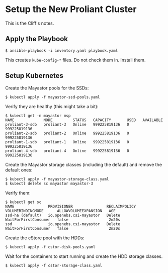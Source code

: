 # Setup the New Proliant Cluster 

This is the Cliff's notes. 

## Apply the Playbook 

```console
$ ansible-playbook -i inventory.yaml playbook.yaml
```

This creates `kube-config-*` files. Do not check them in. Install them. 

## Setup Kubernetes 

Create the Mayastor pools for the SSDs:

```console
$ kubectl apply -f mayastor-ssd-pools.yaml
```

Verify they are healthy (this might take a bit):

```console
$ kubectl get -n mayastor msp
NAME             NODE         STATUS   CAPACITY       USED   AVAILABLE
proliant-3-sdb   proliant-3   Online   999225819136   0      999225819136
proliant-2-sdb   proliant-2   Online   999225819136   0      999225819136
proliant-1-sdb   proliant-1   Online   999225819136   0      999225819136
proliant-4-sdb   proliant-4   Online   999225819136   0      999225819136
```

Create the Mayastor storage classes (including the default) and remove the default ones:

```console
$ kubectl apply -f mayastor-storage-class.yaml
$ kubectl delete sc mayastor mayastor-3
```

Verify them: 

```console
$ kubectl get sc
NAME               PROVISIONER               RECLAIMPOLICY   VOLUMEBINDINGMODE      ALLOWVOLUMEEXPANSION   AGE
ssd-ha (default)   io.openebs.csi-mayastor   Delete          WaitForFirstConsumer   false                  2m20s
ssd                io.openebs.csi-mayastor   Delete          WaitForFirstConsumer   false                  2m20s
```

Create the cStore pool with the HDDs:

```console 
$ kubectl apply -f cstor-disk-pools.yaml
```

Wait for the containers to start running and create the HDD storage classes. 

```console 
$ kubectl apply -f cstor-storage-class.yaml
```
